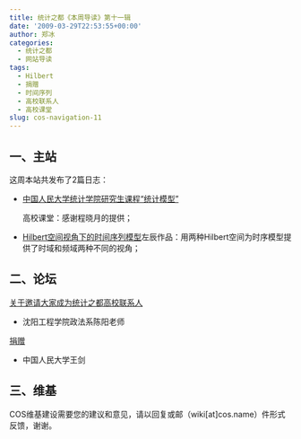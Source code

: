 ```yaml
---
title: 统计之都《本周导读》第十一辑
date: '2009-03-29T22:53:55+00:00'
author: 郑冰
categories:
  - 统计之都
  - 网站导读
tags:
  - Hilbert
  - 捐赠
  - 时间序列
  - 高校联系人
  - 高校课堂
slug: cos-navigation-11
---
```


## 一、主站

这周本站共发布了2篇日志：

  * [中国人民大学统计学院研究生课程“统计模型”](/2009/03/ruc-stat-grad-stat-models/)
  
    高校课堂：感谢程晓月的提供；
  * [Hilbert空间视角下的时间序列模型](/2009/03/hilbert/)左辰作品：用两种Hilbert空间为时序模型提供了时域和频域两种不同的视角；

## 二、论坛

[关于邀请大家成为统计之都高校联系人](https://cos.name/cn/topic/13026)

  * 沈阳工程学院政法系陈阳老师

[捐赠](https://cos.name/donate/)

  * 中国人民大学王剑

## 三、维基

COS维基建设需要您的建议和意见，请以回复或邮（wiki[at]cos.name）件形式反馈，谢谢。

